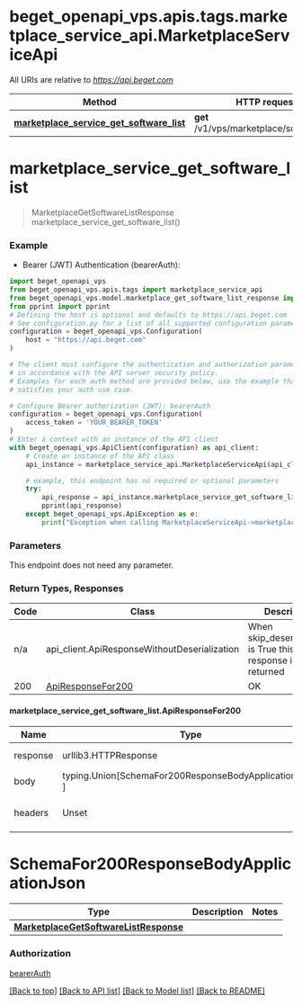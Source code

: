 <a name="__pageTop"></a>
# beget_openapi_vps.apis.tags.marketplace_service_api.MarketplaceServiceApi

All URIs are relative to *https://api.beget.com*

Method | HTTP request | Description
------------- | ------------- | -------------
[**marketplace_service_get_software_list**](#marketplace_service_get_software_list) | **get** /v1/vps/marketplace/software/list | 

# **marketplace_service_get_software_list**
<a name="marketplace_service_get_software_list"></a>
> MarketplaceGetSoftwareListResponse marketplace_service_get_software_list()



### Example

* Bearer (JWT) Authentication (bearerAuth):
```python
import beget_openapi_vps
from beget_openapi_vps.apis.tags import marketplace_service_api
from beget_openapi_vps.model.marketplace_get_software_list_response import MarketplaceGetSoftwareListResponse
from pprint import pprint
# Defining the host is optional and defaults to https://api.beget.com
# See configuration.py for a list of all supported configuration parameters.
configuration = beget_openapi_vps.Configuration(
    host = "https://api.beget.com"
)

# The client must configure the authentication and authorization parameters
# in accordance with the API server security policy.
# Examples for each auth method are provided below, use the example that
# satisfies your auth use case.

# Configure Bearer authorization (JWT): bearerAuth
configuration = beget_openapi_vps.Configuration(
    access_token = 'YOUR_BEARER_TOKEN'
)
# Enter a context with an instance of the API client
with beget_openapi_vps.ApiClient(configuration) as api_client:
    # Create an instance of the API class
    api_instance = marketplace_service_api.MarketplaceServiceApi(api_client)

    # example, this endpoint has no required or optional parameters
    try:
        api_response = api_instance.marketplace_service_get_software_list()
        pprint(api_response)
    except beget_openapi_vps.ApiException as e:
        print("Exception when calling MarketplaceServiceApi->marketplace_service_get_software_list: %s\n" % e)
```
### Parameters
This endpoint does not need any parameter.

### Return Types, Responses

Code | Class | Description
------------- | ------------- | -------------
n/a | api_client.ApiResponseWithoutDeserialization | When skip_deserialization is True this response is returned
200 | [ApiResponseFor200](#marketplace_service_get_software_list.ApiResponseFor200) | OK

#### marketplace_service_get_software_list.ApiResponseFor200
Name | Type | Description  | Notes
------------- | ------------- | ------------- | -------------
response | urllib3.HTTPResponse | Raw response |
body | typing.Union[SchemaFor200ResponseBodyApplicationJson, ] |  |
headers | Unset | headers were not defined |

# SchemaFor200ResponseBodyApplicationJson
Type | Description  | Notes
------------- | ------------- | -------------
[**MarketplaceGetSoftwareListResponse**](../../models/MarketplaceGetSoftwareListResponse.md) |  | 


### Authorization

[bearerAuth](../../../README.md#bearerAuth)

[[Back to top]](#__pageTop) [[Back to API list]](../../../README.md#documentation-for-api-endpoints) [[Back to Model list]](../../../README.md#documentation-for-models) [[Back to README]](../../../README.md)


